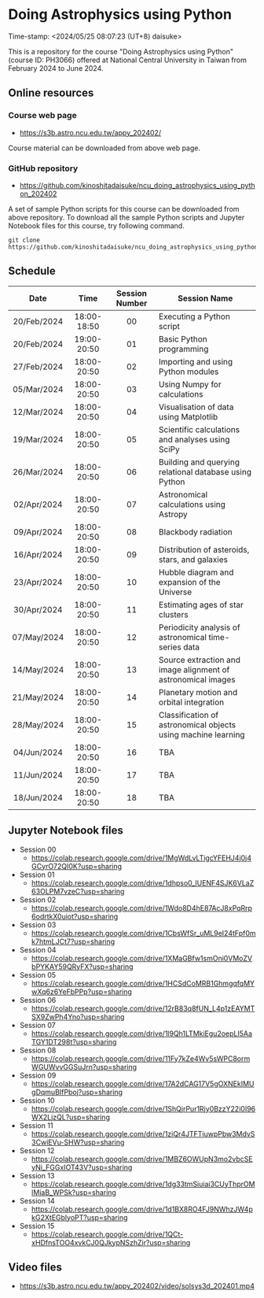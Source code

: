 # Doing Astrophysics using Python

Time-stamp: <2024/05/25 08:07:23 (UT+8) daisuke>

This is a repository for the course "Doing Astrophysics using Python" (course ID: PH3066) offered at National Central University in Taiwan from February 2024 to June 2024.

## Online resources

### Course web page

- https://s3b.astro.ncu.edu.tw/appy_202402/

Course material can be downloaded from above web page.

### GitHub repository

- https://github.com/kinoshitadaisuke/ncu_doing_astrophysics_using_python_202402

A set of sample Python scripts for this course can be downloaded from above repository. To download all the sample Python scripts and Jupyter Notebook files for this course, try following command.

```shell
git clone https://github.com/kinoshitadaisuke/ncu_doing_astrophysics_using_python_202402.git
```

## Schedule

|Date|Time|Session Number|Session Name|
|:---:|:---:|:---:|---|
|20/Feb/2024|18:00-18:50|00|Executing a Python script|
|20/Feb/2024|19:00-20:50|01|Basic Python programming|
|27/Feb/2024|18:00-20:50|02|Importing and using Python modules|
|05/Mar/2024|18:00-20:50|03|Using Numpy for calculations|
|12/Mar/2024|18:00-20:50|04|Visualisation of data using Matplotlib|
|19/Mar/2024|18:00-20:50|05|Scientific calculations and analyses using SciPy|
|26/Mar/2024|18:00-20:50|06|Building and querying relational database using Python|
|02/Apr/2024|18:00-20:50|07|Astronomical calculations using Astropy|
|09/Apr/2024|18:00-20:50|08|Blackbody radiation|
|16/Apr/2024|18:00-20:50|09|Distribution of asteroids, stars, and galaxies|
|23/Apr/2024|18:00-20:50|10|Hubble diagram and expansion of the Universe|
|30/Apr/2024|18:00-20:50|11|Estimating ages of star clusters|
|07/May/2024|18:00-20:50|12|Periodicity analysis of astronomical time-series data|
|14/May/2024|18:00-20:50|13|Source extraction and image alignment of astronomical images|
|21/May/2024|18:00-20:50|14|Planetary motion and orbital integration|
|28/May/2024|18:00-20:50|15|Classification of astronomical objects using machine learning|
|04/Jun/2024|18:00-20:50|16|TBA|
|11/Jun/2024|18:00-20:50|17|TBA|
|18/Jun/2024|18:00-20:50|18|TBA|

## Jupyter Notebook files

- Session 00
  - https://colab.research.google.com/drive/1MgWdLvLTigcYFEHJ4j0j4GCyrO72QI0K?usp=sharing
- Session 01
  - https://colab.research.google.com/drive/1dhpso0_lUENF4SJK6VLaZ63OLPM7vzeC?usp=sharing
- Session 02
  - https://colab.research.google.com/drive/1Wdo8D4hE87AcJ8xPqRrp6odrtkX0uiot?usp=sharing
- Session 03
  - https://colab.research.google.com/drive/1CbsWfSr_uML9eI24tFpf0mk7htmLJCt7?usp=sharing
- Session 04
  - https://colab.research.google.com/drive/1XMaGBfw1smOni0VMoZVbPYKAY59QRyFX?usp=sharing
- Session 05
  - https://colab.research.google.com/drive/1HCSdCoMRB1GhmgqfqMYwXq6z6YeFbPPp?usp=sharing
- Session 06
  - https://colab.research.google.com/drive/12rB83q8fUN_L4p1zEAYMTSX9ZwPh4Yno?usp=sharing
- Session 07
  - https://colab.research.google.com/drive/1l9Qh1LTMkiEgu2oepLI5AaTGY1DT298t?usp=sharing
- Session 08
  - https://colab.research.google.com/drive/11Fy7kZe4Wv5sWPC8ormWGUWvvGGSuJrn?usp=sharing
- Session 09
  - https://colab.research.google.com/drive/17A2dCAG17V5gOXNEkIMUgDqmuBIfPboj?usp=sharing
- Session 10
  - https://colab.research.google.com/drive/1ShQjrPur1Rjy0BzzY22i0I96WX2LjzQL?usp=sharing
- Session 11
  - https://colab.research.google.com/drive/1ziQr4JTFTiuwpPbw3MdvS3CwiEVu-SHW?usp=sharing
- Session 12
  - https://colab.research.google.com/drive/1MBZ6OWUpN3mo2vbcSEyNi_FGGxIOT43V?usp=sharing
- Session 13
  - https://colab.research.google.com/drive/1dg33tmSiuiai3CUyThprOMlMjaB_WPSk?usp=sharing
- Session 14
  - https://colab.research.google.com/drive/1d1BX8RO4FJ9NWhzJW4pkG2XtEGblyoPT?usp=sharing
- Session 15
  - https://colab.research.google.com/drive/1QCt-xHDfnsTOO4xvkCJ0QJkypNSzhZir?usp=sharing

## Video files

- https://s3b.astro.ncu.edu.tw/appy_202402/video/solsys3d_202401.mp4

